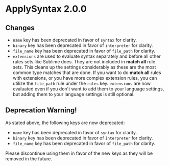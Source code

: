 # ApplySyntax 2.0.0

## Changes

- `name` key has been deprecated in favor of `syntax` for clarity.
- `binary` key has been deprecated in favor of `interpreter` for clarity.
- `file_name` key has been deprecated in favor of `file_path` for clarity.
- `extensions` are used to evaluate syntax separately and before all other rules sets like Sublime does.  They are not included in **match all** rule sets.  This cleans up the settings considerably as these are the most common type matches that are done.  If you want to do **match all** rules with extensions, or you have more complex extension rules, you can utilize the `file_path` rule under the `rules` key.  `extensions` are now evaluated even if you don't want to add them to your language settings, but adding them to your language settings is still optional.

## Deprecation Warning!
As stated above, the following keys are now deprecated:

- `name` key has been deprecated in favor of `syntax` for clarity.
- `binary` key has been deprecated in favor of `interpreter` for clarity.
- `file_name` key has been deprecated in favor of `file_path` for clarity.

Please discontinue using them in favor of the new keys as they will be removed in the future.
